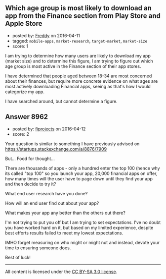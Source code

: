 ## Which age group is most likely to download an app from the Finance section from Play Store and Apple Store

- posted by: [Freddy](https://stackexchange.com/users/5442051/freddy) on 2016-04-11
- tagged: `mobile-apps`, `market-research`, `target-market`, `market-size`
- score: 1

I am trying to determine how many users are likely to download my app (market size) and to determine this figure, I am trying to figure out which age group is most active in the Finance section of their app stores. 

I have determined that people aged between 18-34 are most concerned about their finances, but require more concrete evidence on what ages are most actively downloading Financial apps, seeing as that's how I would categorize my app.

I have searched around, but cannot determine a figure. 


## Answer 8962

- posted by: [fiprojects](https://stackexchange.com/users/5370155/fiprojects) on 2016-04-12
- score: 2

Your question is similar to something I have previously advised on https://startups.stackexchange.com/a/8876/7909

But... Food for thought...

There are thousands of apps - only a hundred enter the top 100 (hence why its called "top 100" so you launch your app, 20,000 financial apps on offer, how many times will the user have to page down until they find your app and then decide to try it?

What end user research have you done?

How will an end user find out about your app?

What makes your app any better than the others out there?

I'm not trying to put you off but I am trying to set expectations. I've no doubt you have worked hard on it, but based on my limited experience, despite best efforts results failed to meet my lowest expectations.

IMHO forget measuring on who might or might not and instead, devote your time to ensuring someone does.

Best of luck!



---

All content is licensed under the [CC BY-SA 3.0 license](https://creativecommons.org/licenses/by-sa/3.0/).
